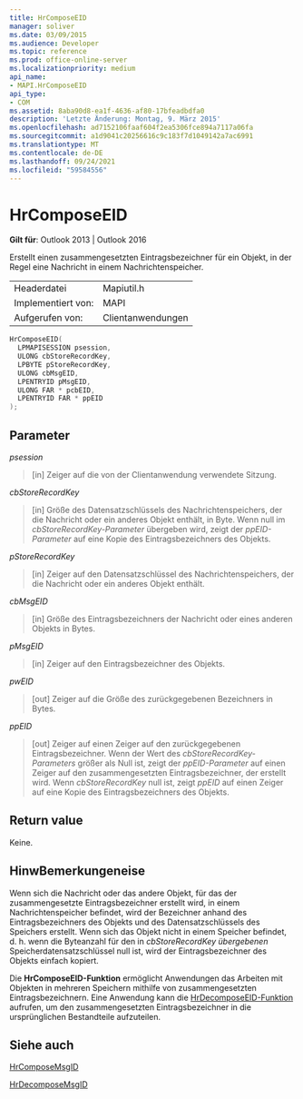 ```yaml
---
title: HrComposeEID
manager: soliver
ms.date: 03/09/2015
ms.audience: Developer
ms.topic: reference
ms.prod: office-online-server
ms.localizationpriority: medium
api_name:
- MAPI.HrComposeEID
api_type:
- COM
ms.assetid: 8aba90d8-ea1f-4636-af80-17bfeadbdfa0
description: 'Letzte Änderung: Montag, 9. März 2015'
ms.openlocfilehash: ad7152106faaf604f2ea5306fce894a7117a06fa
ms.sourcegitcommit: a1d9041c20256616c9c183f7d1049142a7ac6991
ms.translationtype: MT
ms.contentlocale: de-DE
ms.lasthandoff: 09/24/2021
ms.locfileid: "59584556"
---
```

# <a name="hrcomposeeid"></a>HrComposeEID

  
  
**Gilt für**: Outlook 2013 | Outlook 2016 
  
Erstellt einen zusammengesetzten Eintragsbezeichner für ein Objekt, in der Regel eine Nachricht in einem Nachrichtenspeicher. 
  
|||
|:-----|:-----|
|Headerdatei  <br/> |Mapiutil.h  <br/> |
|Implementiert von:  <br/> |MAPI  <br/> |
|Aufgerufen von:  <br/> |Clientanwendungen  <br/> |
   
```cpp
HrComposeEID(
  LPMAPISESSION psession,
  ULONG cbStoreRecordKey,
  LPBYTE pStoreRecordKey,
  ULONG cbMsgEID,
  LPENTRYID pMsgEID,
  ULONG FAR * pcbEID,
  LPENTRYID FAR * ppEID
);
```

## <a name="parameters"></a>Parameter

 _psession_
  
> [in] Zeiger auf die von der Clientanwendung verwendete Sitzung. 
    
 _cbStoreRecordKey_
  
> [in] Größe des Datensatzschlüssels des Nachrichtenspeichers, der die Nachricht oder ein anderes Objekt enthält, in Byte. Wenn null im  _cbStoreRecordKey-Parameter_ übergeben wird, zeigt der  _ppEID-Parameter_ auf eine Kopie des Eintragsbezeichners des Objekts. 
    
 _pStoreRecordKey_
  
> [in] Zeiger auf den Datensatzschlüssel des Nachrichtenspeichers, der die Nachricht oder ein anderes Objekt enthält. 
    
 _cbMsgEID_
  
> [in] Größe des Eintragsbezeichners der Nachricht oder eines anderen Objekts in Bytes. 
    
 _pMsgEID_
  
> [in] Zeiger auf den Eintragsbezeichner des Objekts. 
    
 _pwEID_
  
> [out] Zeiger auf die Größe des zurückgegebenen Bezeichners in Bytes. 
    
 _ppEID_
  
> [out] Zeiger auf einen Zeiger auf den zurückgegebenen Eintragsbezeichner. Wenn der Wert des  _cbStoreRecordKey-Parameters_ größer als Null ist, zeigt der  _ppEID-Parameter_ auf einen Zeiger auf den zusammengesetzten Eintragsbezeichner, der erstellt wird. Wenn  _cbStoreRecordKey_ null ist, zeigt  _ppEID_ auf einen Zeiger auf eine Kopie des Eintragsbezeichners des Objekts. 
    
## <a name="return-value"></a>Return value

Keine.
  
## <a name="remarks"></a>HinwBemerkungeneise

Wenn sich die Nachricht oder das andere Objekt, für das der zusammengesetzte Eintragsbezeichner erstellt wird, in einem Nachrichtenspeicher befindet, wird der Bezeichner anhand des Eintragsbezeichners des Objekts und des Datensatzschlüssels des Speichers erstellt. Wenn sich das Objekt nicht in einem Speicher befindet, d. h. wenn die Byteanzahl für den in  _cbStoreRecordKey übergebenen_ Speicherdatensatzschlüssel null ist, wird der Eintragsbezeichner des Objekts einfach kopiert. 
  
Die **HrComposeEID-Funktion** ermöglicht Anwendungen das Arbeiten mit Objekten in mehreren Speichern mithilfe von zusammengesetzten Eintragsbezeichnern. Eine Anwendung kann die [HrDecomposeEID-Funktion](hrdecomposeeid.md) aufrufen, um den zusammengesetzten Eintragsbezeichner in die ursprünglichen Bestandteile aufzuteilen. 
  
## <a name="see-also"></a>Siehe auch



[HrComposeMsgID](hrcomposemsgid.md)
  
[HrDecomposeMsgID](hrdecomposemsgid.md)

